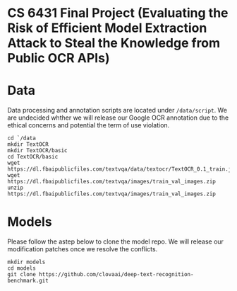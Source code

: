 # CS 6431 Final Project (Evaluating the Risk of Efficient Model Extraction Attack to Steal the Knowledge from Public OCR APIs)

# Data
Data processing and annotation scripts are located under `/data/script`. We are undecided whther we will release our Google OCR annotation due to the ethical concerns and potential the term of use violation.
```
cd `/data
mkdir TextOCR
mkdir TextOCR/basic
cd TextOCR/basic
wget https://dl.fbaipublicfiles.com/textvqa/data/textocr/TextOCR_0.1_train.json
wget https://dl.fbaipublicfiles.com/textvqa/images/train_val_images.zip
unzip https://dl.fbaipublicfiles.com/textvqa/images/train_val_images.zip
```

# Models
Please follow the astep below to clone the model repo. We will release our modification patches once we resolve the conflicts.
```
mkdir models
cd models
git clone https://github.com/clovaai/deep-text-recognition-benchmark.git
```

